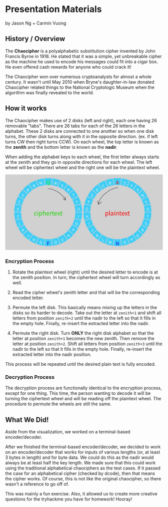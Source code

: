 # Presentation Materials
by Jason Ng + Carmin Vuong

## History / Overview
The <b>Chaocipher</b> is a polyalphabetic substitution cipher invented by John Francis Byrne in 1918. He stated that it was a simple, yet unbreakable cipher as the machine he used to encode his messages could fit into a cigar box. He even offered cash rewards for anyone who could crack it! 

The Chaocipher won over numerous cryptoanalysts for almost a whole century. It wasn't until May 2010 when Bryne's daughter-in-law donated Chaocipher related things to the National Cryptologic Museum when the algorithm was finally revealed to the world. 


## How it works
The Chaocipher makes use of 2 disks (left and right), each one having 26 removable "tabs". There are 26 tabs for each of the 26 letters in the alphabet. These 2 disks are connected to one another so when one disk turns, the other disk turns along with it in the opposite direction. (ex. if left turns CW then right turns CCW). On each wheel, the top letter is known as the <b>zenith</b> and the bottom letter is known as the <b>nadir</b>.

When adding the alphabet keys to each wheel, the first letter always starts at the zenith and they go in opposite directions for each wheel. The left wheel will be ciphertext wheel and the right one will be the plaintext wheel.

![title](images/1.JPG)

### Encryption Process
1. Rotate the plaintext wheel (right) until the desired letter to encode is at the zenith position. In turn, the ciphertext wheel will turn accordingly as well.

2. Read the cipher wheel's zenith letter and that will be the corresponding encoded letter. 

3. Permute the left disk. This basically means mixing up the letters in the disks so its harder to decode. Take out the letter at ```zenith+1``` and shift all letters from position ```zenith+2``` until the nadir to the left so that it fills in the empty hole. Finally, re-insert the extracted letter into the nadir.

4. Permute the right disk. Turn <b>ONLY</b> the right disk alphabet so that the letter at position ```zenith+1``` becomes the new zenith. Then remove the letter at position ```zenith+2```. Shift all letters from position ```zenith+3``` until the nadir to the left so that it fills in the empty hole. Finally, re-insert the extracted letter into the nadir position.

This process will be repeated until the desired plain text is fully encoded.

### Decryption Process
The decryption process are functionally identical to the encryption process, except for one thing. This time, the person wanting to decode it will be turning the ciphertext wheel and will be reading off the plaintext wheel. The procedure to permute the wheels are still the same. 


## What We Did! 
Aside from the visualization, we worked on a terminal-based encoder/decoder. 

After we finished the terminal-based encoder/decoder, we decided to work on an encoder/decoder that works for inputs of various lengths (or, at least 3 bytes in length) and for byte data. We could do this as the nadir would always be at least half the key length. We made sure that this could work using the traditional alphabetical chaociphers as the test cases. If it passed the case for an alphabetical cipher (checked by dcode), then that means the cipher works. Of course, this is not like the original chaocipher, so there wasn't a reference to go off of.

This was mainly a fun exercise. Also, it allowed us to create more creative questions for the tryhackme you have for homework! Hooray!
